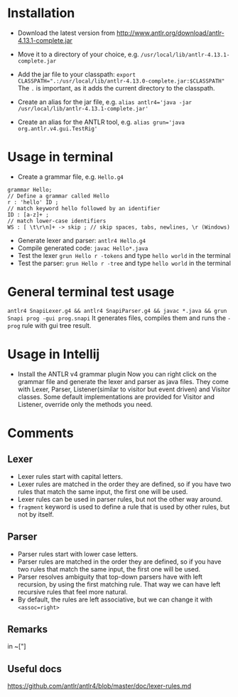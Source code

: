 # Installation

- Download the latest version from http://www.antlr.org/download/antlr-4.13.1-complete.jar

- Move it to a directory of your choice, e.g. `/usr/local/lib/antlr-4.13.1-complete.jar`
- Add the jar file to your classpath: `export CLASSPATH=".:/usr/local/lib/antlr-4.13.0-complete.jar:$CLASSPATH"`
  The `.` is important, as it adds the current directory to the classpath.
- Create an alias for the jar file, e.g. `alias antlr4='java -jar /usr/local/lib/antlr-4.13.1-complete.jar'`
- Create an alias for the ANTLR tool, e.g. `alias grun='java org.antlr.v4.gui.TestRig'`

# Usage in terminal

- Create a grammar file, e.g. `Hello.g4`
```
grammar Hello;
// Define a grammar called Hello
r : 'hello' ID ;
// match keyword hello followed by an identifier
ID : [a-z]+ ;
// match lower-case identifiers
WS : [ \t\r\n]+ -> skip ; // skip spaces, tabs, newlines, \r (Windows)
```
- Generate lexer and parser: `antlr4 Hello.g4`
- Compile generated code: `javac Hello*.java`
- Test the lexer `grun Hello r -tokens` and type `hello world` in the terminal
- Test the parser: `grun Hello r -tree` and type `hello world` in the terminal


# General terminal test usage
`antlr4 SnapiLexer.g4 && antlr4 SnapiParser.g4 && javac *.java && grun Snapi prog -gui prog.snapi`
It generates files, compiles them and runs the `-prog` rule with gui tree result.

# Usage in Intellij
- Install the ANTLR v4 grammar plugin
  Now you can right click on the grammar file and generate the lexer and parser as java files.
  They come with Lexer, Parser, Listener(similar to visitor but event driven) and Visitor classes.
  Some default implementations are provided for Visitor and Listener, override only the methods you need.

# Comments
## Lexer
- Lexer rules start with capital letters.
- Lexer rules are matched in the order they are defined, so if you have two rules that match the same input, the first one will be used.
- Lexer rules can be used in parser rules, but not the other way around.
- `fragment` keyword is used to define a rule that is used by other rules, but not by itself.

## Parser
- Parser rules start with lower case letters.
- Parser rules are matched in the order they are defined, so if you have two rules that match the same input, the first one will be used.
- Parser resolves ambiguity that top-down parsers have with left recursion, by using the first matching rule. That way we can have left recursive rules that feel more natural.
- By default, the rules are left associative, but we can change it with `<assoc=right>`

## Remarks
in ~["]

## Useful docs
https://github.com/antlr/antlr4/blob/master/doc/lexer-rules.md